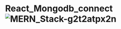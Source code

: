 # React_Mongodb_connect![MERN_Stack-g2t2atpx2n](https://user-images.githubusercontent.com/30069552/171354067-ef488a84-470e-4bcc-8ca7-0f9fefbc5002.png)
